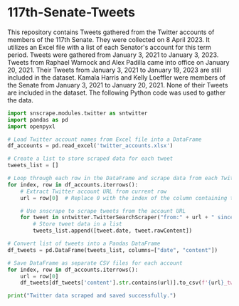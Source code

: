 # 117th-Senate-Tweets
This repository contains Tweets gathered from the Twitter accounts of members of the 117th Senate. They were collected on 8 April 2023. It utilizes an Excel file with a list of each Senator's account for this term period. Tweets were gathered from January 3, 2021 to January 3, 2023. Tweets from Raphael Warnock and Alex Padilla came into office on January 20, 2021. Their Tweets from January 3, 2021 to January 19, 2023 are still included in the dataset. Kamala Harris and Kelly Loeffler were members of the Senate from January 3, 2021 to January 20, 2021. None of their Tweets are included in the dataset. The following Python code was used to gather the data.

```python
import snscrape.modules.twitter as sntwitter
import pandas as pd
import openpyxl

# Load Twitter account names from Excel file into a DataFrame
df_accounts = pd.read_excel('twitter_accounts.xlsx')

# Create a list to store scraped data for each tweet
tweets_list = []

# Loop through each row in the DataFrame and scrape data from each Twitter account
for index, row in df_accounts.iterrows():
    # Extract Twitter account URL from current row
    url = row[0]  # Replace 0 with the index of the column containing the account URLs

    # Use snscrape to scrape tweets from the account URL
    for tweet in sntwitter.TwitterSearchScraper("from:" + url + " since:2021-01-03 until:2023-01-03").get_items():
        # Store tweet data in a list
        tweets_list.append([tweet.date, tweet.rawContent])

# Convert list of tweets into a Pandas DataFrame
df_tweets = pd.DataFrame(tweets_list, columns=["date", "content"])

# Save DataFrame as separate CSV files for each account
for index, row in df_accounts.iterrows():
    url = row[0]
    df_tweets[df_tweets['content'].str.contains(url)].to_csv(f'{url}_tweets.csv', index=False, encoding='utf-8-sig')

print("Twitter data scraped and saved successfully.")
```
